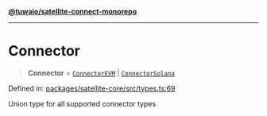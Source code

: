 [**@tuwaio/satellite-connect-monorepo**](../../../README.md)

***

# Connector

> **Connector** = [`ConnectorEVM`](ConnectorEVM.md) \| [`ConnectorSolana`](ConnectorSolana.md)

Defined in: [packages/satellite-core/src/types.ts:69](https://github.com/TuwaIO/satellite-connect/blob/8af5ba76f248b2d5386322999904d21ced4220f4/packages/satellite-core/src/types.ts#L69)

Union type for all supported connector types
